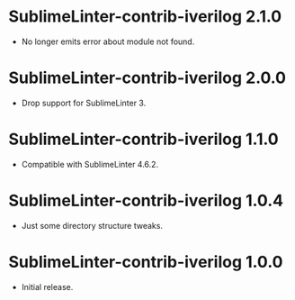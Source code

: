 # SublimeLinter-contrib-iverilog 2.1.0

- No longer emits error about module not found.


# SublimeLinter-contrib-iverilog 2.0.0

- Drop support for SublimeLinter 3.


# SublimeLinter-contrib-iverilog 1.1.0

- Compatible with SublimeLinter 4.6.2.


# SublimeLinter-contrib-iverilog 1.0.4

- Just some directory structure tweaks.


# SublimeLinter-contrib-iverilog 1.0.0

- Initial release.
